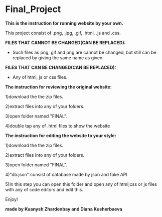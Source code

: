 # Final_Project

**This is the instruction for running website by your own.**

This project consist of .png, .jpg, .gif, .html, .js and .css. 

**FILES THAT CANNOT BE CHANGED(CAN BE REPLACED):**
- Such files as png, gif and png are cannot be changed, but still can be replaced by giving the same name as given.

**FILES THAT CAN BE CHANGED(CAN BE REPLACED):**
- Any of html, js or css files.

 **The instruction for reviewing the original website:**
 
1)download the the zip files.

2)extract files into any of your folders.

3)open folder named "FINAL".

4)double tap any of .html files to show the website

**The instruction for editing the website to your style:**

1)download the the zip files.

2)extract files into any of your folders.

3)open folder named "FINAL".

4)"db.json" consist of database made by json and fake API

5)In this step you can open this folder and open any of html,css or js files with any of code editors and edit this.

Enjoy!

**made by Kuanysh Zhardenbay and Diana Kusherbaeva**
